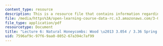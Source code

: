 ```yaml
---
content_type: resource
description: This is a resource file that contains information regarding lecture 6.
file: /media/https%3A/open-learning-course-data-rc.s3.amazonaws.com/3-054-cellular-solids-structure-properties-and-applications-spring-2015/7596af9c97f69aa0805267a394c7af99_MIT3_054S15_L6_wood.pdf
file_type: application/pdf
resourcetype: Document
title: "Lecture 6: Natural Honeycombs: Wood \u2013 3.054 / 3.36 Spring 2015"
uid: 7596af9c-97f6-9aa0-8052-67a394c7af99
---
```

